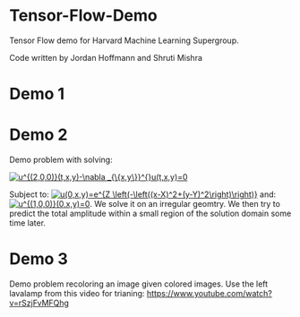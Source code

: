 # Tensor-Flow-Demo
Tensor Flow demo for Harvard Machine Learning Supergroup.

Code written by Jordan Hoffmann and Shruti Mishra

# Demo 1

# Demo 2
Demo problem with solving:

<a href="https://www.codecogs.com/eqnedit.php?latex=u^{(2,0,0)}(t,x,y)-\nabla&space;_{\{x,y\}}^{}u(t,x,y)=0" target="_blank"><img src="https://latex.codecogs.com/gif.latex?u^{(2,0,0)}(t,x,y)-\nabla&space;_{\{x,y\}}^{}u(t,x,y)=0" title="u^{(2,0,0)}(t,x,y)-\nabla _{\{x,y\}}^{}u(t,x,y)=0" /></a>

Subject to:
<a href="https://www.codecogs.com/eqnedit.php?latex=u(0,x,y)=e^{Z&space;\left(-\left((x-X)^2&plus;(y-Y)^2\right)\right)}" target="_blank"><img src="https://latex.codecogs.com/gif.latex?u(0,x,y)=e^{Z&space;\left(-\left((x-X)^2&plus;(y-Y)^2\right)\right)}" title="u(0,x,y)=e^{Z \left(-\left((x-X)^2+(y-Y)^2\right)\right)}" /></a>
and:
<a href="https://www.codecogs.com/eqnedit.php?latex=u^{(1,0,0)}(0,x,y)=0" target="_blank"><img src="https://latex.codecogs.com/gif.latex?u^{(1,0,0)}(0,x,y)=0" title="u^{(1,0,0)}(0,x,y)=0" /></a>. We solve it on an irregular geomtry. We then try to predict the total amplitude within a small region of the solution domain some time later.

# Demo 3
Demo problem recoloring an image given colored images. Use the left lavalamp from this video for trianing:
https://www.youtube.com/watch?v=rSzjFvMFQhg
